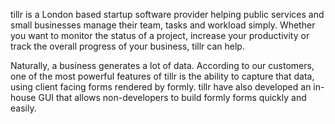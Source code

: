 tillr is a London based startup software provider helping public services and small businesses manage their team, tasks and workload simply. Whether you want to monitor the status of a project, increase your productivity or track the overall progress of your business, tillr can help.

Naturally, a business generates a lot of data. According to our customers, one of the most powerful features of tillr is the ability to capture that data, using client facing forms rendered by formly. tillr have also developed an in-house GUI that allows non-developers to build formly forms quickly and easily.
